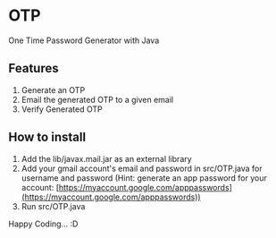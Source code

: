 # OTP
One Time Password Generator with Java

## Features
1. Generate an OTP
2. Email the generated OTP to a given email
3. Verify Generated OTP

## How to install
1. Add the lib/javax.mail.jar as an external library
2. Add your gmail account's email and password in src/OTP.java for username and password
  (Hint: generate an app password for your account: [https://myaccount.google.com/apppasswords](https://myaccount.google.com/apppasswords))
3. Run src/OTP.java

Happy Coding... :D 
